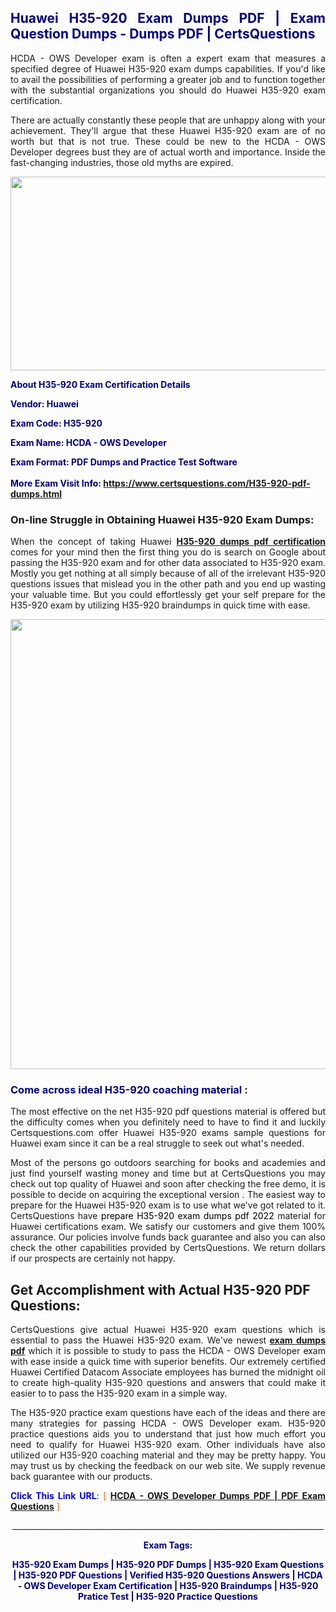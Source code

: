 <h2 style="text-align: justify;"><span style="color: #000080;">Huawei H35-920 Exam Dumps PDF | Exam Question Dumps - Dumps PDF | CertsQuestions</span></h2>
<p style="text-align: justify;">HCDA - OWS Developer exam is often a expert exam that measures a specified degree of Huawei  H35-920 exam dumps capabilities. If you'd like to avail the possibilities of performing a greater job and to function together with the substantial organizations you should do Huawei H35-920 exam certification.</p>
<p style="text-align: justify;">There are actually constantly these people that are unhappy along with your achievement. They'll argue that these Huawei  H35-920 exam are of no worth but that is not true. These could be new to the HCDA - OWS Developer degrees bust they are of actual worth and importance. Inside the fast-changing industries, those old myths are expired.</p>
<p><img style="display: block; margin-left: auto; margin-right: auto;" src="https://i.imgur.com/eaP4ae9.png" width="840" height="310" /></p>
<p><span style="color: #000080;"><strong>About H35-920 Exam Certification Details</strong></span></p>
<p><span style="color: #000080;"><strong>Vendor: Huawei<br /></strong></span></p>
<p><span style="color: #000080;"><strong>Exam Code: H35-920</strong></span></p>
<p><span style="color: #000080;"><strong>Exam Name: HCDA - OWS Developer</strong></span></p>
<p><span style="color: #000080;"><strong>Exam Format: PDF Dumps and Practice Test Software<br /><br />More Exam Visit Info: <span style="color: #ff6600;"><a href="https://www.certsquestions.com/H35-920-pdf-dumps.html">https://www.certsquestions.com/H35-920-pdf-dumps.html</a></span></strong></span></p>
<h3>On-line Struggle in Obtaining Huawei H35-920 Exam Dumps:</h3>
<p style="text-align: justify;">When the concept of taking Huawei <a href="https://www.certsquestions.com/H35-920-pdf-dumps.html"><strong> H35-920 dumps pdf certification</strong></a> comes for your mind then the first thing you do is search on Google about passing the H35-920 exam and for other data associated to H35-920 exam. Mostly you get nothing at all simply because of all of the irrelevant H35-920 questions issues that mislead you in the other path and you end up wasting your valuable time. But you could effortlessly get your self prepare for the H35-920 exam by utilizing H35-920 braindumps in quick time with ease.</p>
<p><a href="https://www.certsquestions.com/H35-920-pdf-dumps.html"><img style="display: block; margin-left: auto; margin-right: auto;" src="https://i.imgur.com/pxhoKQ2.png" width="720" /></a></p>
<h3><span style="color: #000080;">Come across ideal  H35-920 coaching material :</span></h3>
<p style="text-align: justify;">The most effective on the net H35-920 pdf questions material is offered but the difficulty comes when you definitely need to have to find it and luckily Certsquestions.com offer Huawei H35-920 exams sample questions for Huawei  exam since it can be a real struggle to seek out what's needed.</p>
<p style="text-align: justify;">Most of the persons go outdoors searching for books and academies and just find yourself wasting money and time but at CertsQuestions you may check out top quality of Huawei  and soon after checking the free demo, it is possible to decide on acquiring the exceptional version . The easiest way to prepare for the Huawei H35-920 exam is to use what we've got related to it. CertsQuestions have <span style="color: #000000;">prepare H35-920 exam dumps pdf 2022</span> material for Huawei certifications exam. We satisfy our customers and give them 100% assurance. Our policies involve funds back guarantee and also you can also check the other capabilities provided by CertsQuestions. We return dollars if our prospects are certainly not happy.</p>
<h2>Get Accomplishment with Actual H35-920 PDF Questions:</h2>
<p style="text-align: justify;">CertsQuestions give actual Huawei H35-920 exam questions which is essential to pass the Huawei  H35-920 exam. We've newest<strong>&nbsp;<a href="https://www.certsquestions.com/">exam dumps pdf</a></strong>&nbsp;which it is possible to study to pass the HCDA - OWS Developer exam with ease inside a quick time with superior benefits. Our extremely certified Huawei Certified Datacom Associate employees has burned the midnight oil to create high-quality H35-920 questions and answers that could make it easier to to pass the H35-920 exam in a simple way.</p>
<p style="text-align: justify;">The H35-920 practice exam questions have each of the ideas and there are many strategies for passing HCDA - OWS Developer exam. H35-920 practice questions aids you to understand that just how much effort you need to qualify for Huawei  H35-920 exam. Other individuals have also utilized our H35-920 coaching material and they may be pretty happy. You may trust us by checking the feedback on our web site. We supply revenue back guarantee with our products.</p>
<p style="text-align: justify;"><span style="color: #0000ff;"><strong>Click This Link URL</strong>:</span> <span style="color: #ff6600;">[ <strong><a href="https://www.certsquestions.com/huawei-certified-datacom-associate-certification.html">HCDA - OWS Developer Dumps PDF | PDF Exam Questions</a></strong> ]</span></p>
<p style="text-align: center;">______________________________________________________________________________</p>
<p style="text-align: center;"><span style="color: #000080;"><strong>Exam Tags:</strong></span></p>
<p style="text-align: center;"><span style="color: #000080;"><strong>H35-920 Exam Dumps | H35-920 PDF Dumps | H35-920 Exam Questions | H35-920 PDF Questions | Verified H35-920 Questions Answers | HCDA - OWS Developer Exam Certification | H35-920 Braindumps | H35-920 Pratice Test | H35-920 Practice Questions</strong></span></p>
